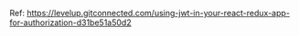 
Ref: https://levelup.gitconnected.com/using-jwt-in-your-react-redux-app-for-authorization-d31be51a50d2